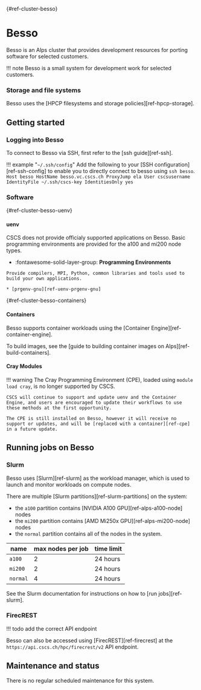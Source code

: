 [](){#ref-cluster-besso}
# Besso

Besso is an Alps cluster that provides development resources for porting software for selected customers.

!!! note
    Besso is a small system for development work for selected customers.

### Storage and file systems

Besso uses the [HPCP filesystems and storage policies][ref-hpcp-storage].

## Getting started

### Logging into Besso

To connect to Besso via SSH, first refer to the [ssh guide][ref-ssh].

!!! example "`~/.ssh/config`"
    Add the following to your [SSH configuration][ref-ssh-config] to enable you to directly connect to besso using `ssh besso`.
    ```
    Host besso
        HostName besso.vc.cscs.ch
        ProxyJump ela
        User cscsusername
        IdentityFile ~/.ssh/cscs-key
        IdentitiesOnly yes
    ```

### Software

[](){#ref-cluster-besso-uenv}
#### uenv

CSCS does not provide officialy supported applications on Besso.
Basic programming environments are provided for the a100 and mi200 node types.

<div class="grid cards" markdown>

-    :fontawesome-solid-layer-group: __Programming Environments__

    Provide compilers, MPI, Python, common libraries and tools used to build your own applications.

    * [prgenv-gnu][ref-uenv-prgenv-gnu]
</div>

[](){#ref-cluster-besso-containers}
#### Containers

Besso supports container workloads using the [Container Engine][ref-container-engine].

To build images, see the [guide to building container images on Alps][ref-build-containers].

#### Cray Modules

!!! warning
    The Cray Programming Environment (CPE), loaded using `module load cray`, is no longer supported by CSCS.

    CSCS will continue to support and update uenv and the Container Engine, and users are encouraged to update their workflows to use these methods at the first opportunity.

    The CPE is still installed on Besso, however it will receive no support or updates, and will be [replaced with a container][ref-cpe] in a future update.

## Running jobs on Besso

### Slurm

Besso uses [Slurm][ref-slurm] as the workload manager, which is used to launch and monitor workloads on compute nodes.

There are multiple [Slurm partitions][ref-slurm-partitions] on the system:

* the `a100` partition contains [NVIDIA A100 GPU][ref-alps-a100-node] nodes
* the `mi200` partition contains [AMD Mi250x GPU][ref-alps-mi200-node] nodes
* the `normal` partition contains all of the nodes in the system.

| name | max nodes per job | time limit |
| --   |  -- | -- |
| `a100`   | 2    | 24 hours |
| `mi200`  | 2    | 24 hours |
| `normal` | 4    | 24 hours |

See the Slurm documentation for instructions on how to [run jobs][ref-slurm].

### FirecREST

!!! todo
    add the correct API endpoint

Besso can also be accessed using [FirecREST][ref-firecrest] at the `https://api.cscs.ch/hpc/firecrest/v2` API endpoint.

## Maintenance and status

There is no regular scheduled maintenance for this system.
